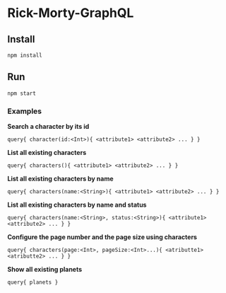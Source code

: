 # Rick-Morty-GraphQL

## Install
 `npm install`

 ## Run
 `npm start`

 ### Examples

 **Search a character by its id**
 
 `query{
    character(id:<Int>){
      <attribute1>
      <attribute2>
      ...
    }
  }`

 **List all existing characters**
 
 `query{
    characters(){
      <attribute1>
      <attribute2>
      ...
    }
  }`
 
 **List all existing characters by name**
 
   `query{
    characters(name:<String>){
      <attribute1>
      <attribute2>
      ...
    }
  }`
 
 **List all existing characters by name and status**
 
  `query{
    characters(name:<String>, status:<String>){
      <attribute1>
      <attribute2>
      ...
    }
  }`
  
 **Configure the page number and the page size using characters**
 
  `query{
      characters(page:<Int>, pageSize:<Int>...){
        <atributte1>
        <atributte2>
        ...
      }
    }`
 
 **Show all existing planets**
 
 `query{
    planets
  }`
